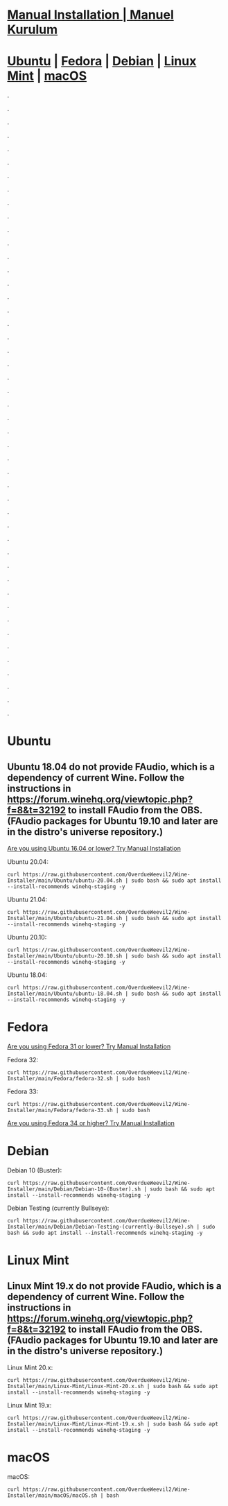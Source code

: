 # [Manual Installation | Manuel Kurulum](manual.md)
# [Ubuntu](#ubuntu) | [Fedora](#fedora) | [Debian](#debian) | [Linux Mint](#linux-mint) | [macOS](#macos)
.

.

.

.

.

.

.

.

.

.

.

.

.

.

.

.

.

.

.

.

.

.

.

.

.

.

.

.

.

.

.

.

.

.

.

.

.

.

.

.

.

.

.

.

.

.

.


# Ubuntu
## Ubuntu 18.04 do not provide FAudio, which is a dependency of current Wine. Follow the instructions in https://forum.winehq.org/viewtopic.php?f=8&t=32192 to install FAudio from the OBS. (FAudio packages for Ubuntu 19.10 and later are in the distro's universe repository.)
[Are you using Ubuntu 16.04 or lower? Try Manual Installation](manual.md#ubuntu)

Ubuntu 20.04:

    curl https://raw.githubusercontent.com/OverdueWeevil2/Wine-Installer/main/Ubuntu/ubuntu-20.04.sh | sudo bash && sudo apt install --install-recommends winehq-staging -y
Ubuntu 21.04:

    curl https://raw.githubusercontent.com/OverdueWeevil2/Wine-Installer/main/Ubuntu/ubuntu-21.04.sh | sudo bash && sudo apt install --install-recommends winehq-staging -y
Ubuntu 20.10:

    curl https://raw.githubusercontent.com/OverdueWeevil2/Wine-Installer/main/Ubuntu/ubuntu-20.10.sh | sudo bash && sudo apt install --install-recommends winehq-staging -y
Ubuntu 18.04:

    curl https://raw.githubusercontent.com/OverdueWeevil2/Wine-Installer/main/Ubuntu/ubuntu-18.04.sh | sudo bash && sudo apt install --install-recommends winehq-staging -y
# Fedora
[Are you using Fedora 31 or lower? Try Manual Installation](manual.md#fedora)

Fedora 32:

    curl https://raw.githubusercontent.com/OverdueWeevil2/Wine-Installer/main/Fedora/fedora-32.sh | sudo bash
Fedora 33:

    curl https://raw.githubusercontent.com/OverdueWeevil2/Wine-Installer/main/Fedora/fedora-33.sh | sudo bash

[Are you using Fedora 34 or higher? Try Manual Installation](manual.md#fedora)
# Debian
Debian 10 (Buster):

    curl https://raw.githubusercontent.com/OverdueWeevil2/Wine-Installer/main/Debian/Debian-10-(Buster).sh | sudo bash && sudo apt install --install-recommends winehq-staging -y
Debian Testing (currently Bullseye):

    curl https://raw.githubusercontent.com/OverdueWeevil2/Wine-Installer/main/Debian/Debian-Testing-(currently-Bullseye).sh | sudo bash && sudo apt install --install-recommends winehq-staging -y
# Linux Mint
## Linux Mint 19.x do not provide FAudio, which is a dependency of current Wine. Follow the instructions in https://forum.winehq.org/viewtopic.php?f=8&t=32192 to install FAudio from the OBS. (FAudio packages for Ubuntu 19.10 and later are in the distro's universe repository.)
Linux Mint 20.x:

    curl https://raw.githubusercontent.com/OverdueWeevil2/Wine-Installer/main/Linux-Mint/Linux-Mint-20.x.sh | sudo bash && sudo apt install --install-recommends winehq-staging -y
Linux Mint 19.x:

    curl https://raw.githubusercontent.com/OverdueWeevil2/Wine-Installer/main/Linux-Mint/Linux-Mint-19.x.sh | sudo bash && sudo apt install --install-recommends winehq-staging -y
# macOS
macOS:

    curl https://raw.githubusercontent.com/OverdueWeevil2/Wine-Installer/main/macOS/macOS.sh | bash

